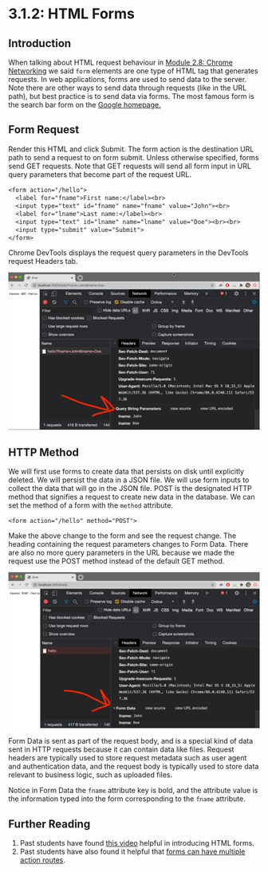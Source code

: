 # 3.1.2: HTML Forms

## Introduction

When talking about HTML request behaviour in [Module 2.8: Chrome Networking](../../2-back-end-basics/2.8-chrome-networking.md#html-tag-request-behavior) we said `form` elements are one type of HTML tag that generates requests. In web applications, forms are used to send data to the server. Note there are other ways to send data through requests \(like in the URL path\), but best practice is to send data via forms. The most famous form is the search bar form on the [Google homepage.](https://google.com)

## Form Request

Render this HTML and click Submit. The form action is the destination URL path to send a request to on form submit. Unless otherwise specified, forms send GET requests. Note that GET requests will send all form input in URL query parameters that become part of the request URL.

```markup
<form action="/hello">
  <label for="fname">First name:</label><br>
  <input type="text" id="fname" name="fname" value="John"><br>
  <label for="lname">Last name:</label><br>
  <input type="text" id="lname" name="lname" value="Doe"><br><br>
  <input type="submit" value="Submit">
</form> 
```

Chrome DevTools displays the request query parameters in the DevTools request Headers tab.

![](../../.gitbook/assets/screen-shot-2020-11-12-at-8.27.45-pm.png)

## HTTP Method

We will first use forms to create data that persists on disk until explicitly deleted. We will persist the data in a JSON file. We will use form inputs to collect the data that will go in the JSON file. POST is the designated HTTP method that signifies a request to create new data in the database. We can set the method of a form with the `method` attribute.

```markup
<form action="/hello" method="POST">
```

Make the above change to the form and see the request change. The heading containing the request parameters changes to Form Data. There are also no more query parameters in the URL because we made the request use the POST method instead of the default GET method.

![](../../.gitbook/assets/screen-shot-2020-11-12-at-8.28.43-pm.png)

Form Data is sent as part of the request body, and is a special kind of data sent in HTTP requests because it can contain data like files. Request headers are typically used to store request metadata such as user agent and authentication data, and the request body is typically used to store data relevant to business logic, such as uploaded files.

Notice in Form Data the `fname` attribute key is bold, and the attribute value is the information typed into the form corresponding to the `fname` attribute.

## Further Reading

1. Past students have found [this video](https://www.youtube.com/watch?v=fNcJuPIZ2WE&feature=youtu.be) helpful in introducing HTML forms.
2. Past students have also found it helpful that [forms can have multiple action routes](https://makandracards.com/makandra/54158-html-forms-with-multiple-submit-buttons).

